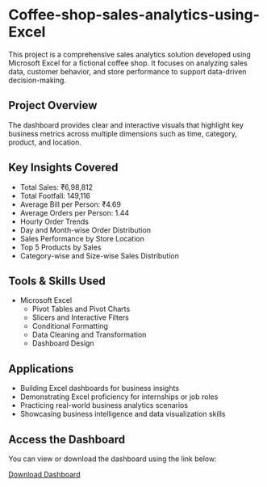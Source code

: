 # Coffee-shop-sales-analytics-using-Excel

This project is a comprehensive sales analytics solution developed using Microsoft Excel for a fictional coffee shop. It focuses on analyzing sales data, customer behavior, and store performance to support data-driven decision-making.

## Project Overview

The dashboard provides clear and interactive visuals that highlight key business metrics across multiple dimensions such as time, category, product, and location.

## Key Insights Covered

- Total Sales: ₹6,98,812  
- Total Footfall: 149,116  
- Average Bill per Person: ₹4.69  
- Average Orders per Person: 1.44  
- Hourly Order Trends  
- Day and Month-wise Order Distribution  
- Sales Performance by Store Location  
- Top 5 Products by Sales  
- Category-wise and Size-wise Sales Distribution

## Tools & Skills Used

- Microsoft Excel  
  - Pivot Tables and Pivot Charts  
  - Slicers and Interactive Filters  
  - Conditional Formatting  
  - Data Cleaning and Transformation  
  - Dashboard Design

## Applications

- Building Excel dashboards for business insights  
- Demonstrating Excel proficiency for internships or job roles  
- Practicing real-world business analytics scenarios  
- Showcasing business intelligence and data visualization skills

## Access the Dashboard

You can view or download the dashboard using the link below:

[Download Dashboard](Coffee%20shop%20sales%20dashboard.xlsx)



